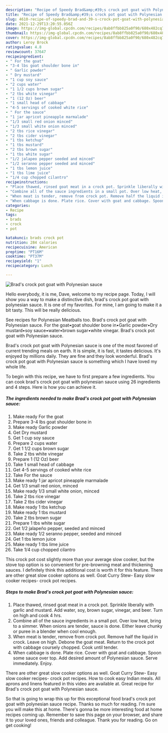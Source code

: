 ```yaml
---
description: "Recipe of Speedy Brad&amp;#39;s crock pot goat with Polynesian sauce"
title: "Recipe of Speedy Brad&amp;#39;s crock pot goat with Polynesian sauce"
slug: 4610-recipe-of-speedy-brad-and-39-s-crock-pot-goat-with-polynesian-sauce
date: 2021-12-29T13:20:55.056Z
image: https://img-global.cpcdn.com/recipes/8ab8ffbb825a0f90/680x482cq70/brads-crock-pot-goat-with-polynesian-sauce-recipe-main-photo.jpg
thumbnail: https://img-global.cpcdn.com/recipes/8ab8ffbb825a0f90/680x482cq70/brads-crock-pot-goat-with-polynesian-sauce-recipe-main-photo.jpg
cover: https://img-global.cpcdn.com/recipes/8ab8ffbb825a0f90/680x482cq70/brads-crock-pot-goat-with-polynesian-sauce-recipe-main-photo.jpg
author: Leroy Brock
ratingvalue: 4.8
reviewcount: 37647
recipeingredient:
- " For the goat"
- "3-4 lbs goat shoulder bone in"
- " Garlic powder"
- " Dry mustard"
- "1 cup soy sauce"
- "2 cups water"
- "1 1/2 cups brown sugar"
- "2 tbs white vinegar"
- "1 (12 Oz) beer"
- "1 small head of cabbage"
- "4-5 servings of cooked white rice"
- " For the sauce"
- "1 jar apricot pineapple marmalade"
- "1/3 small red onion minced"
- "1/3 small white onion minced"
- "2 tbs rice vinegar"
- "2 tbs cider vinegar"
- "1 tbs ketchup"
- "1 tbs mustard"
- "2 tbs brown sugar"
- "1 tbs white sugar"
- "1/2 jalapeo pepper seeded and minced"
- "1/2 seranno pepper seeded and minced"
- "1 tbs lemon juice"
- "1 tbs lime juice"
- "1/4 cup chopped cilantro"
recipeinstructions:
- "Place thawed, rinsed goat meat in a crock pot. Sprinkle liberally with garlic and mustard. Add water, soy, brown sugar, vinegar, and beer. Turn on high and cook 4 hrs."
- "Combine all of the sauce ingredients in a small pot. Over low heat, bring to a simmer. When onions are tender, sauce is done. Either leave chunky or puree in a blender when cool enough."
- "When meat is tender, remove from crock pot. Remove half the liquid in crock. Leave on high. Debone the goat meat. Return to the crock pot with cabbage coursely chopped. Cook until tender."
- "When cabbage is done. Plate rice. Cover with goat and cabbage. Spoon some sauce over top. Add desired amount of Polynesian sauce. Serve immediately. Enjoy."
categories:
- Recipe
tags:
- brads
- crock
- pot

katakunci: brads crock pot 
nutrition: 284 calories
recipecuisine: American
preptime: "PT16M"
cooktime: "PT37M"
recipeyield: "1"
recipecategory: Lunch

---
```



![Brad&#39;s crock pot goat with Polynesian sauce](https://img-global.cpcdn.com/recipes/8ab8ffbb825a0f90/680x482cq70/brads-crock-pot-goat-with-polynesian-sauce-recipe-main-photo.jpg)

Hello everybody, it is me, Dave, welcome to my recipe page. Today, I will show you a way to make a distinctive dish, brad&#39;s crock pot goat with polynesian sauce. It is one of my favorites. For mine, I am going to make it a bit tasty. This will be really delicious.

See recipes for Polynesian Meatballs too. Brad&#39;s crock pot goat with Polynesian sauce. For the goat•goat shoulder bone in•Garlic powder•Dry mustard•soy sauce•water•brown sugar•white vinegar. Brad&#39;s crock pot goat with Polynesian sauce.

Brad&#39;s crock pot goat with Polynesian sauce is one of the most favored of current trending meals on earth. It is simple, it is fast, it tastes delicious. It's enjoyed by millions daily. They are fine and they look wonderful. Brad&#39;s crock pot goat with Polynesian sauce is something which I have loved my whole life.


To begin with this recipe, we have to first prepare a few ingredients. You can cook brad&#39;s crock pot goat with polynesian sauce using 26 ingredients and 4 steps. Here is how you can achieve it.

<!--inarticleads1-->

##### The ingredients needed to make Brad&#39;s crock pot goat with Polynesian sauce:

1. Make ready  For the goat
1. Prepare 3-4 lbs goat shoulder bone in
1. Make ready  Garlic powder
1. Get  Dry mustard
1. Get 1 cup soy sauce
1. Prepare 2 cups water
1. Get 1 1/2 cups brown sugar
1. Take 2 tbs white vinegar
1. Prepare 1 (12 Oz) beer
1. Take 1 small head of cabbage
1. Get 4-5 servings of cooked white rice
1. Take  For the sauce
1. Make ready 1 jar apricot pineapple marmalade
1. Get 1/3 small red onion, minced
1. Make ready 1/3 small white onion, minced
1. Take 2 tbs rice vinegar
1. Take 2 tbs cider vinegar
1. Make ready 1 tbs ketchup
1. Make ready 1 tbs mustard
1. Take 2 tbs brown sugar
1. Prepare 1 tbs white sugar
1. Get 1/2 jalapeño pepper, seeded and minced
1. Make ready 1/2 seranno pepper, seeded and minced
1. Get 1 tbs lemon juice
1. Make ready 1 tbs lime juice
1. Take 1/4 cup chopped cilantro


This crock pot cost slightly more than your average slow cooker, but the stove top option is so convenient for pre-browning meat and thickening sauces. I definitely think this additional cost is worth it for this feature. There are other great slow cooker options as well. Goat Curry Stew- Easy slow cooker recipes- crock pot recipes. 

<!--inarticleads2-->

##### Steps to make Brad&#39;s crock pot goat with Polynesian sauce:

1. Place thawed, rinsed goat meat in a crock pot. Sprinkle liberally with garlic and mustard. Add water, soy, brown sugar, vinegar, and beer. Turn on high and cook 4 hrs.
1. Combine all of the sauce ingredients in a small pot. Over low heat, bring to a simmer. When onions are tender, sauce is done. Either leave chunky or puree in a blender when cool enough.
1. When meat is tender, remove from crock pot. Remove half the liquid in crock. Leave on high. Debone the goat meat. Return to the crock pot with cabbage coursely chopped. Cook until tender.
1. When cabbage is done. Plate rice. Cover with goat and cabbage. Spoon some sauce over top. Add desired amount of Polynesian sauce. Serve immediately. Enjoy.


There are other great slow cooker options as well. Goat Curry Stew- Easy slow cooker recipes- crock pot recipes. How to cook easy Indian meals. All aprons and linens featured in this video are available at. Great recipe for Brad&#39;s crock pot goat with Polynesian sauce. 

So that is going to wrap this up for this exceptional food brad&#39;s crock pot goat with polynesian sauce recipe. Thanks so much for reading. I'm sure you will make this at home. There's gonna be more interesting food at home recipes coming up. Remember to save this page on your browser, and share it to your loved ones, friends and colleague. Thank you for reading. Go on get cooking!
